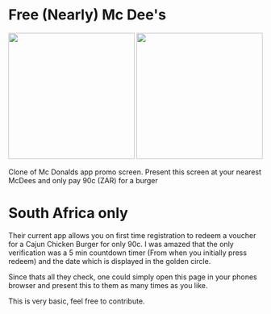 # Free (Nearly) Mc Dee's

<img src="https://github.com/DevinNorgarb/mcdeez/blob/dd25a24e20438927b37b4dfbdabc9b1c79d4a3ce/Screenshot_20181222-232608_McDonald's.jpg" width="250"/>
<img src="https://github.com/DevinNorgarb/mcdeez/blob/dd25a24e20438927b37b4dfbdabc9b1c79d4a3ce/Screenshot_20181222-232616_McDonald's.jpg" width="250"/>


Clone of Mc Donalds app promo screen. Present this screen at your nearest McDees and only pay 90c (ZAR) for a burger  
# South Africa only

Their current app allows you on first time registration to redeem a voucher for a Cajun Chicken Burger for only 90c.
I was amazed that the only verification was a 5 min countdown timer (From when you initially press redeem) and the date 
which is displayed in the golden circle.

Since thats all they check, one could simply open this page in your phones browser and present this to them as many times as you like. 

This is very basic, feel free to contribute.



